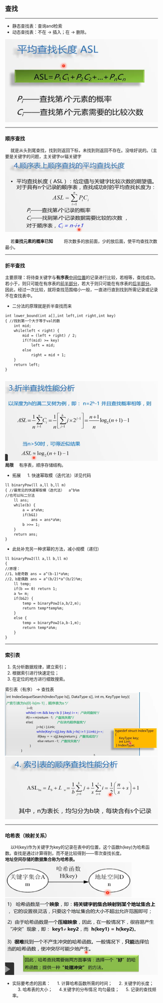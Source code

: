 ## 查找  

-----
+ 静态查找表：查询and检索
+ 动态查找表：不在 → 插入；在 → 删除。  

![ASL](./images/1571913853111.png)  

------
### 顺序查找
&emsp; 就是从头到尾查找，找到则返回下标，未找到则返回不存在。没啥好说的。（主要是关键字的问题，主关键字or辐关键字
![enter description here](./images/1571914045743.png)  
<br />
&emsp; 若**查找元素的概率已知**
&emsp;&emsp; 将次数多的放前面，少的放后面，使平均查找次数最小。

-----
### 折半查找
主要原理：将待查关键字与**有序表**<u>中间位置</u>的记录进行比较，若相等，查找成功。若小于，则只可能在有序表的<u>前半部分</u>，若大于则只可能在有序表的<u>后半部分</u>。<br/>
因此，经过一次比较，就将查找范围缩小一般，一直进行直到找到所需记录或记录不在查找表中。
+ 二分法的原理就是折半查找而来
```
int lower_bound(int a[],int left,int right,int key)
{ //找到第一个大于等于val的数 
	int mid;
	while(left < right) {
		mid = (left + right) / 2;
		if(f(mid) >= key)
			left = mid;
		else
			right = mid + 1;
	}
	return left;
}
```
&emsp; 
<br />
![enter description here](./images/1571914777009.png)
<br />
**局限**&emsp; 有序表，顺序存储结构。
<br />
+ 拓展
&emsp; 1. 快速幂取模（迭代法）详见代码
```
ll binaryPow(ll a,ll b,ll m)
{ //最常见的快速幂取模（迭代法）  a^b%m 
//也可以叫二分法 
	ll ans;
	while(b) {
		a = a*a%m;
		if(b&1)
			ans = ans*a%m;
		b >>= 1;
	} 
	return ans;
}
```

+ 此处补充另一种求幂的方法，减小规模（递归）
```
ll binaryPow2(ll a,ll b,ll m)
{
//原理：
//1、b是奇数 ans = a^(b-1)*a%m;
//2、b是偶数 ans = a^(b/2)*a^(b/2)%m; 
	ll temp;
	if(b == 0) return 1;
	a %= m;
	if(b&2) {
		temp = binaryPow2(a,b/2,m);
		return temp*temp%m;
	}
	else {
		temp = binaryPow2(a,b-1,m);
		return temp*a%m;
	}
}
```

------
### 索引表
1. 先分析数据规律，建立索引；
2. 根据索引进行快速定位；
3. 在定位的地方进行细致搜索。

索引表（有序） -> 查找表
![enter description here](./images/1571915567003.png)
<br />
![enter description here](./images/1571915609980.png)

-----  
### 哈希表（映射关系）
&emsp; 以H(key)作为关键字为key的记录在表中的位置，这个函数h(key)为哈希函数。查找是通过计算得到，而不是比较得到——零次查找长度。<br/>
**地址空间存储的数据集合称为哈希表。**
![enter description here](./images/1571915804932.png)
![enter description here](./images/1571915916108.png)
<br />
+ 实际要考虑的因素：
&emsp; 1. 计算哈希函数所需的时间；
&emsp; 2. 关键字的长度；
&emsp; 3. 哈希表的大小；
&emsp; 4.关键字的分布情况 均匀最佳；
&emsp; 5. 记录的查找频率。